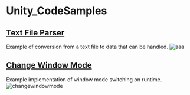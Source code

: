 # Unity_CodeSamples

## [Text File Parser](Assets/CodeSamples/TextFileParser)
Example of conversion from a text file to data that can be handled.
![aaa](https://github.com/emptybraces/Unity_CodeSamples/assets/1441835/95bcfb11-51e1-48b1-baf0-cca9e6ef8054)


## [Change Window Mode](Assets/CodeSamples/ChangeWindowMode)
Example implementation of window mode switching on runtime.
![changewindowmode](https://github.com/emptybraces/Unity_CodeSamples/assets/1441835/914dd4eb-5eb4-4ec4-9197-62d5376d7de5)
